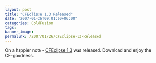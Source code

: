 ```yaml
---
layout: post
title: "CFEclipse 1.3 Released"
date: "2007-01-26T09:01:00+06:00"
categories: ColdFusion 
tags: 
banner_image: 
permalink: /2007/01/26/CFEclipse-13-Released
---
```


On a happier note - <a href="http://www.cfeclipse.org">CFEclipse 1.3</a> was released. Download and enjoy the CF-goodness.